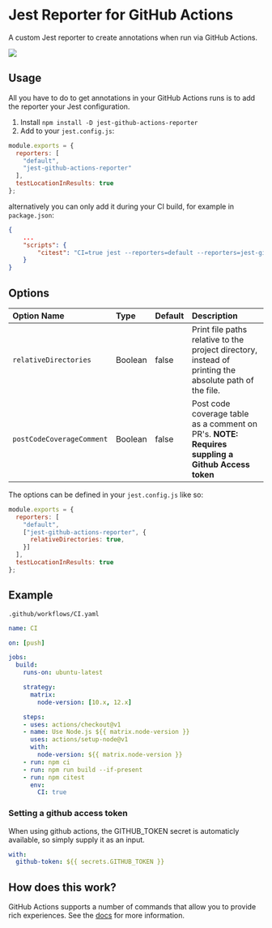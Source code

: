 # Jest Reporter for GitHub Actions

A custom Jest reporter to create annotations when run via GitHub Actions. 

![](https://github.com/cschleiden/jest-github-actions-reporter/blob/master/img/annotations.png)


## Usage

All you have to do to get annotations in your GitHub Actions runs is to add the reporter your Jest configuration.

1. Install `npm install -D jest-github-actions-reporter`
2. Add to your `jest.config.js`:
```js
module.exports = {
  reporters: [
    "default",
    "jest-github-actions-reporter"
  ],
  testLocationInResults: true
};
```
alternatively you can only add it during your CI build, for example in `package.json`:
```json
{
    ...
    "scripts": {
        "citest": "CI=true jest --reporters=default --reporters=jest-github-actions-reporter"
    }
}
```

## Options
| Option Name               | Type    | Default | Description                                                                                            |
| :------------------------ | :------ | :------ | :----------------------------------------------------------------------------------------------------- |
| `relativeDirectories`     | Boolean | false   | Print file paths relative to the project directory, instead of printing the absolute path of the file. |
| `postCodeCoverageComment` | Boolean | false   | Post code coverage table as a comment on PR's. **NOTE: Requires suppling a Github Access token**       |

The options can be defined in your `jest.config.js` like so:
```js
module.exports = {
  reporters: [
    "default",
    ["jest-github-actions-reporter", {
      relativeDirectories: true,
    }]
  ],
  testLocationInResults: true
};
```

## Example

`.github/workflows/CI.yaml`

```yaml
name: CI

on: [push]

jobs:
  build:
    runs-on: ubuntu-latest

    strategy:
      matrix:
        node-version: [10.x, 12.x]

    steps:
    - uses: actions/checkout@v1
    - name: Use Node.js ${{ matrix.node-version }}
      uses: actions/setup-node@v1
      with:
        node-version: ${{ matrix.node-version }}
    - run: npm ci
    - run: npm run build --if-present
    - run: npm citest
      env:
        CI: true
```

### Setting a github access token
When using github actions, the GITHUB_TOKEN secret is automaticly available, so simply supply it as an input.
```yaml
with:
  github-token: ${{ secrets.GITHUB_TOKEN }}
``` 

## How does this work?

GitHub Actions supports a number of commands that allow you to provide rich experiences. See the [docs](https://help.github.com/en/actions/automating-your-workflow-with-github-actions/development-tools-for-github-actions#set-an-error-message-error) for more information.
